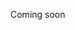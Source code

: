 Coming soon
<!--- # 3 luoghi da visitare per imparare ad apprezzare la salute.

La salute è assenza di malattia? L’OMS ormai da un trentennio, parlando di promozione della salute con la conferenza d’Alma Ata (1971) prima, e con la carta d’Ottawa (1986) poi, ha ribadito il concetto di salute e di benessere nella loro dimensione positiva.

La definizione di salute dell’OMS, **«uno stato di benessere fisico, mentale e sociale e non solamente assenza di malattia o infermità»**, costituisce una svolta storica che permette il definitivo abbandono dell’interpretazione medicalista al benessere.



Questo è quello che c'è scritto a Roma all'ingresso del ministero della salute ma cosa vuol dire? E cosa c'entra con i 3 luoghi da visitare

Il problema che a tutt'oggi spesso non solo si dimentica questo ma il fatto è che non viene nemmeno compreso e tanto meno messo in pratica. 



## Cosa significa? 
Durante il lungo percorso di formazione ho avuto modo di capire meglio il significato e di lavoro ho avuto la possibilità e a volte ritengo la fortuna anche se a volte dolorosa non tutte le cose necessarie infatti sono piacevoli ma non esiste dolore senza piacere sono due aspetti importanti della vita senza uno non si può apprezzare l'altro come se il dolore scavi la buca per contenere il piacere  è insito nell'uomo.
Una persona cresce in base alle difficoltà che riesce ad affrontare.
Chel che no strosa engrassa se avete sentito qualche video probabilmente vi sarete accorti del mio accento bresciano (probabilmente hahah!) Questo è un detto che dicevano sempre i nonni.

Ma vediamo cosa significa bio 
### Pensieri Relazioni e Azioni
Oggi si considera il corpo come un oggetto materiale fisico ma non ci si accorge che in realtà il corpo così com'è è solo un fotogramma e che la storia pensieri relazioni e azioni sono ciò che lo determinano.

Le scelte in particolare facciamo un esempio pratico.

Pensa oggi di incontrare 2 persone e tutte e due hanno preso  una decisione che manterranno per 3 anni.  

 - La prima ha deciso di Iniziare a fumare pesantemente 2 pacchetti di sigarette al giorno 
 - La seconda di fare una passeggiata 2 volte a settimana in montagna.

Ora pensa di incontrare queste due persone tra 3 anni e
 fare una lastra ai polmoni. Cosa racconterà quella fotografia?
 Racconterà la storia delle due persone e i segni che si vedono saranno dovuti a quello che le persone hanno fatto in questi 3 anni.

E' vero che una sola decisione può cambiare la vita ma le cose non sono così semplici l'uomo non è fatto solo da qualcosa di fisico non è solo come un sasso che una volta spinto rotola e non si può più fermare.

Non è solo come una macchina infatti la macchina più si utilizza e più si consuma mentre l'uomo se ha i giusti stimoli più si allena e più diventa forte

Non è solo come una pianta che risponde agli stimoli della luce e della temperatura 

Non è solo come un rettile che 
Non è solo come un mammifero

Non è solo come un primate
L'uomo a delle facoltà in più Ora non voglio discutere su come e cosa siano queste facoltà le neuroscenze e i gruppi new age la religione magari si scontrano su certi aspetti

Quello che interessa è far funzionare questo meraviglioso organismo al meglio 


## Azioni bio - Sociali Relazioni - Pensieri -Psico 

Ecco cosa è l'uomo questo significa anche biopsicosociale tenendo ben presente questo prima di un qualsiasi percorso per la salute, l'atteggiamento con cui si affronta un percorso è fondamentale per la buona riuscita.


Se tutta questa teoria non ti risuona ti invito a fare una cosa molto semplice quando avrai l'occasione passa in questi 3 luoghi.

 

## Bio (chimico - biologico )

Bacino 
Ritornando ai nostri luoghi senz'altro il primo luogo è il reparto di pediatria quando ero in quinta elementare ho subito una piccola operazione vicino al rene che mi ha lascito una discreta cicatrice li anche se non me ne sono reso conto subito ho incontrato bambini che avevano situazioni molto difficili.

Ritornando poi per il tirocinio non in quell'ospedale ma al civile mi sono torntati alla mente tanti ricordi 

e il primo era quello del fatto che la prima parte della vita è la parte in cui il bambino sviluppa tutta la parte istintiva in questo periodo facciamo esperienza di tutta la parte bio 
legata dalla pancia della mamma impariamo a camminare! 

Se hai passato la tua infanzia allora hai fatto il primo passaggio e qui si sono sviluppate le tue abilità bio! 

Non tutti hanno questa fortuna! 
L'inizio 


## Relazionali

Dopo le attività che riguardano la parte istintiva crescendo sviluppiamo le abilità sociali di comunicazione e relazione 
Gli imprevisti di percorso.

Effetto Bimbo Genitore Nonno il cambiare ruoli da bambino a nonno

Il fatto di prepararsi a cosa potrebbe succedere il non attaccamento e la sofferenza

L'ospedale è il secondo luogo che si deve visitare come abbiamo già visto prima fermarsi qualche minuto e riflettere sul fatto che è un attimo perdere la salute e che questa è un equilibrio sottile 

.


## Differenziazione

Grazie alla società cresciamo e sviluppiamo la nostra vita ed è proprio dopo aver sviluppato le capacità di relazionarci che Ci differenziamo e ogni persona svolge quello che per lui è importante quello che si sente chiamato a fare e qui passare in casa di riposo è importane perchè spesso ci si dimentica questo

Una cosa che trovo assurda è vivere una vita frenetica per poi passare gli ultimi anni di vita frustrati in una casa di riposo forse sarebbero da ripensare alla nostra qualità di vita.

La terza età è importantissima per trasmettere le esperienze che sono state vissute per avere un continum tra le nuove forze del giovane e le vecchie forze della fine 

Le esperienze di vita sono fondamentali per aiutare la nostra società a mantenere l'equilibrio.

Questa ci ricorda anche l'importanza delle tradizioni e ci aiuta a dare una prospettiva alla vita.

Si perchè conoscere 

A questo

Le difficoltà


## I Cicli e  il tuo percorso 

Capire l'importanza di un ciclo farà cambiare il modo di osservare le cose, pensa a un qualsiasi cosa tu debbia compiere, avrà un inizio una fase intermedia e una fase finale e tutte e tre le fasi sono importanti per un buon risultato.
Questo vale anche per il tuo percorso della salute e per tutte le cose che hai intenzione di fare nella tua vita

L'apprendimento è ciclico la crescita è ciclica l'anno le stagioni i mesi le settimane i giorni e solo chiudendo un ciclo e aprendone un altro si cresce per questo è fondamentale. Tenere presente tutto questo 

Passiamo ora a vedere i 4 errori 







Reparto di pediatria Istinto Bio 
Ospedale Relazione Psico
Casa di riposo Differenziazione  Sociale 
Le tre eta -->





  

<!--stackedit_data:
eyJoaXN0b3J5IjpbMTMxMTg1NTg4MywtMTA4OTI2NDQ5NiwxOD
QxOTY0NDg3LDEzNjE0NDU0MDIsLTExMTg0MjQ4NDEsLTEwMzIz
NjcyNTFdfQ==
-->